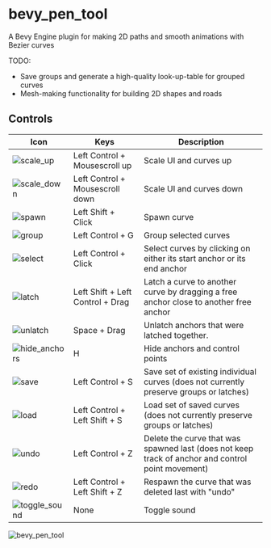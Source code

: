 # bevy_pen_tool
A Bevy Engine plugin for making 2D paths and smooth animations with Bezier curves

TODO:
- Save groups and generate a high-quality look-up-table for grouped curves
- Mesh-making functionality for building 2D shapes and roads

## Controls

| Icon | Keys | Description |
| --- | --- | --- |
| ![scale_up](https://user-images.githubusercontent.com/6177048/134087619-89ea602c-dca0-478e-8653-0dba7a50d1d5.png) | Left Control + Mousescroll up | Scale UI and curves up |
| ![scale_down](https://user-images.githubusercontent.com/6177048/134087639-8434a081-270b-49c2-a220-7eb196621c94.png) | Left Control + Mousescroll down | Scale UI and curves down |
| ![spawn](https://user-images.githubusercontent.com/6177048/133933744-aafdf2cd-9c56-4310-8704-4baa73e376b6.png) | Left Shift + Click | Spawn curve |
| ![group](https://user-images.githubusercontent.com/6177048/133933726-dd9394b8-7742-491f-88a3-43d4a06a2967.png) | Left Control + G | Group selected curves |
| ![select](https://user-images.githubusercontent.com/6177048/133933742-63a11995-ceee-4747-8910-e0210a4fc277.png) | Left Control + Click | Select curves by clicking on either its start anchor or its end anchor |
| ![latch](https://user-images.githubusercontent.com/6177048/133933734-41806eb3-d507-4aa9-88ec-915f60bd1dbf.png) | Left Shift + Left Control + Drag |   Latch a curve to another curve by dragging a free anchor close to another free anchor |
| ![unlatch](https://user-images.githubusercontent.com/6177048/133933752-9f935b91-c8a1-4682-98e7-7e86459dcdea.png) | Space + Drag | Unlatch anchors that were latched together. |
|![hide_anchors](https://user-images.githubusercontent.com/6177048/133933733-fd83ac0c-aadc-4028-a1fd-68c0028a8b60.png) | H | Hide anchors and control points |
|  ![save](https://user-images.githubusercontent.com/6177048/133933741-591d12c7-b7b2-4479-8f39-3da4d7a3f293.png) | Left Control + S | Save set of existing individual curves (does not currently preserve groups or latches) |
| ![load](https://user-images.githubusercontent.com/6177048/133933736-6bed8165-fe08-4401-9bb1-e580d2f3e31a.png) | Left Control + Left Shift + S | Load set of saved curves (does not currently preserve groups or latches)|
|![undo](https://user-images.githubusercontent.com/6177048/133933750-47820fb4-8e1b-4a57-aa4a-e60fa3bee66c.png) | Left Control + Z | Delete the curve that was spawned last (does not keep track of anchor and control point movement) |
| ![redo](https://user-images.githubusercontent.com/6177048/133933739-a72e308d-c2d7-4ecc-a9cc-daf0b19fa0d6.png) | Left Control + Left Shift + Z | Respawn the curve that was deleted last with "undo" |
| ![toggle_sound](https://user-images.githubusercontent.com/6177048/133933748-4769bd96-f6c6-4863-9de5-e283f614b6f4.png) | None | Toggle sound |












![bevy_pen_tool](https://user-images.githubusercontent.com/6177048/133936336-c9bc8a18-a54e-4fc6-a068-bf765d833d49.gif)

